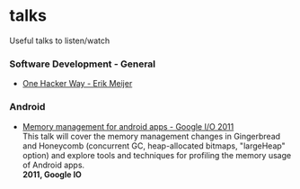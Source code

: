 # talks
Useful talks to listen/watch

### Software Development - General
- [One Hacker Way - Erik Meijer](https://vimeo.com/110554082)


### Android
- [Memory management for android apps - Google I/O 2011](https://www.youtube.com/watch?v=_CruQY55HOk) <br>
This talk will cover the memory management changes in Gingerbread and Honeycomb (concurrent GC, heap-allocated bitmaps, "largeHeap" option) and explore tools and techniques for profiling the memory usage of Android apps.<br>
**2011, Google IO**
